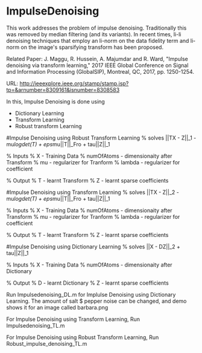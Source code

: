# ImpulseDenoising

This work addresses the problem of impulse denoising. Traditionally this was removed by median filtering (and its variants). In recent times, li-li denoising techniques that employ an li-norm on the data fidelity term and li-norm on the image's sparsifying transform has been proposed.

Related Paper: J. Maggu, R. Hussein, A. Majumdar and R. Ward, "Impulse denoising via transform learning," 2017 IEEE Global Conference on Signal and Information Processing (GlobalSIP), Montreal, QC, 2017, pp. 1250-1254.

URL: http://ieeexplore.ieee.org/stamp/stamp.jsp?tp=&arnumber=8309161&isnumber=8308583


In this, Impulse Denoising is done using
- Dictionary Learning
- Transform Learning
- Robust transform Learning



#Impulse Denoising using Robust Transform Learning 
% solves ||TX - Z||_1 - mu*logdet(T) + eps*mu||T||_Fro + tau||Z||_1

% Inputs
% X          - Training Data
% numOfAtoms - dimensionaity after Transform
% mu         - regularizer for Tranform
% lambda     - regularizer for coefficient

% Output
% T          - learnt Transform
% Z          - learnt sparse coefficients


#Impulse Denoising using Transform Learning 
% solves ||TX - Z||_2 - mu*logdet(T) + eps*mu||T||_Fro + tau||Z||_1

% Inputs
% X          - Training Data
% numOfAtoms - dimensionaity after Transform
% mu         - regularizer for Tranform
% lambda     - regularizer for coefficient

% Output
% T          - learnt Transform
% Z          - learnt sparse coefficients

#Impulse Denoising using Dictionary Learning 
% solves ||X - DZ||_2  + tau||Z||_1

% Inputs
% X          - Training Data
% numOfAtoms - dimensionaity after Dictionary

% Output
% D         - learnt Dictionary
% Z          - learnt sparse coefficients


Run Impulsedenoising_DL.m for Implulse Denoising using Dictionary Learning. The amount of salt $ pepper noise can be changed, and demo shows it for an image called barbara.png

For Impulse Denoising using Transform Learning, Run Impulsedenoising_TL.m

For Impulse Denoising using Robust Transform Learning, Run Robust_impulse_denoising_TL.m


